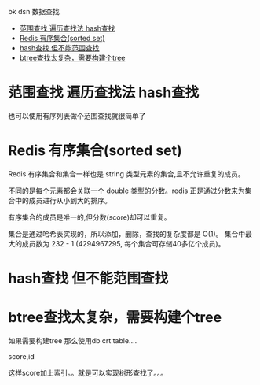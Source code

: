 bk dsn 数据查找

<!-- TOC -->

- [范围查找 遍历查找法 hash查找](#范围查找-遍历查找法-hash查找)
- [Redis 有序集合(sorted set)](#redis-有序集合sorted-set)
- [hash查找 但不能范围查找](#hash查找-但不能范围查找)
- [btree查找太复杂，需要构建个tree](#btree查找太复杂需要构建个tree)

<!-- /TOC -->

# 范围查找 遍历查找法 hash查找

也可以使用有序列表做个范围查找就很简单了



# Redis 有序集合(sorted set)
Redis 有序集合和集合一样也是 string 类型元素的集合,且不允许重复的成员。

不同的是每个元素都会关联一个 double 类型的分数。redis 正是通过分数来为集合中的成员进行从小到大的排序。

有序集合的成员是唯一的,但分数(score)却可以重复。

集合是通过哈希表实现的，所以添加，删除，查找的复杂度都是 O(1)。 集合中最大的成员数为 232 - 1 (4294967295, 每个集合可存储40多亿个成员)。

# hash查找 但不能范围查找

# btree查找太复杂，需要构建个tree

如果需要构建tree
那么使用db crt table....

score,id


这样score加上索引。。就是可以实现树形查找了。。。

